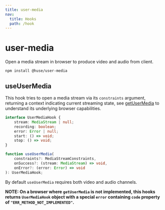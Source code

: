 ```yaml
---
title: user-media
nav:
  title: Hooks
  path: /hook
---
```


# user-media

Open a media stream in browser to produce video and audio from client.

```shell
npm install @huse/user-media
```

## useUserMedia

This hook tries to open a media stream via its `constraints` argument, returning a context indicating current streaming state, see [getUserMedia](https://developer.mozilla.org/en-US/docs/Web/API/MediaDevices/getUserMedia) to understand its underlying browser capabilities.

```typescript
interface UserMediaHook {
    stream: MediaStream | null;
    recording: boolean;
    error: Error | null;
    start: () => void;
    stop: () => void;
}

function useUserMedia(
    constraints?: MediaStreamConstraints,
    onSuccess?: (stream: MediaStream) => void,
    onError?: (error: Error) => void
): UserMediaHook;
```

By default `useUserMedia` requires both video and audio channels.

**NOTE: On a browser where `getUserMedia` is not implemented, this hooks returns `UserMediaHook` object with a special `error` containing `code` property of `"ERR_METHOD_NOT_IMPLEMENTED"`.**

<code src='./demo/useUserMedia.tsx'>
